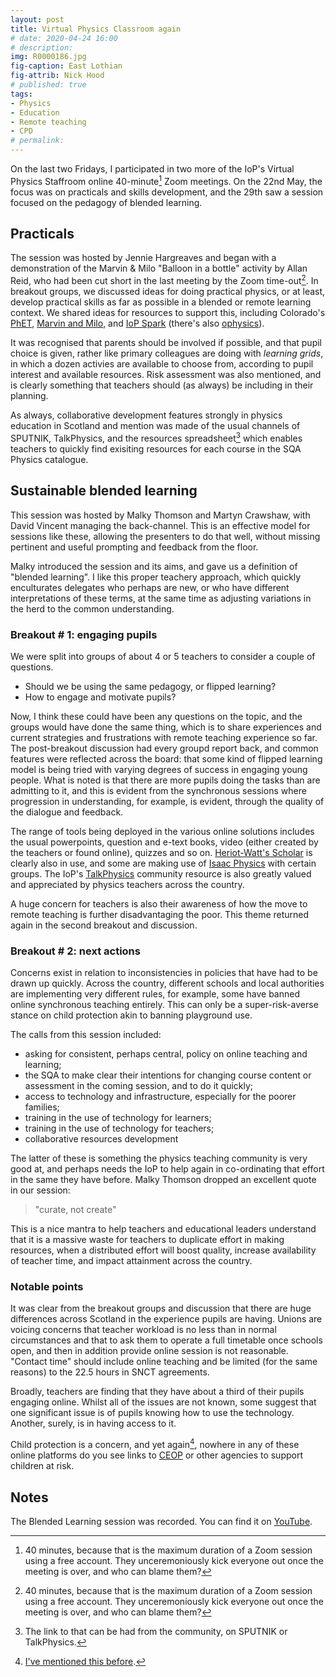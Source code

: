 ```yaml
---
layout: post
title: Virtual Physics Classroom again
# date: 2020-04-24 16:00
# description: 
img: R0000186.jpg
fig-caption: East Lothian
fig-attrib: Nick Hood
# published: true
tags:
- Physics
- Education
- Remote teaching
- CPD
# permalink: 
---
```

On the last two Fridays, I participated in two more of the IoP's Virtual Physics Staffroom online 40-minute[^zoom] Zoom meetings. On the 22nd May, the focus was on practicals and skills development, and the 29th saw a session focused on the pedagogy of blended learning.

## Practicals

The session was hosted by Jennie Hargreaves and began with a demonstration of the Marvin & Milo "Balloon in a bottle" activity by Allan Reid, who had been cut short in the last meeting by the Zoom time-out[^zoom]. In breakout groups, we discussed ideas for doing practical physics, or at least, develop practical skills as far as possible in a blended or remote learning context. We shared ideas for resources to support this, including Colorado's [PhET](https://phet.colorado.edu/), [Marvin and Milo](https://spark.iop.org/collections/marvin-and-milo), and [IoP Spark](https://spark.iop.org/) (there's also [ophysics](https://ophysics.com/)).

It was recognised that parents should be involved if possible, and that pupil choice is given, rather like primary colleagues are doing with *learning grids*, in which a dozen activies are available to choose from, according to pupil interest and available resources. Risk assessment was also mentioned, and is clearly something that teachers should (as always) be including in their planning.

As always, collaborative development features strongly in physics education in Scotland and mention was made of the usual channels of SPUTNIK, TalkPhysics, and the resources spreadsheet[^sheet] which enables teachers to quickly find exisiting resources for each course in the SQA Physics catalogue.

## Sustainable blended learning
This session was hosted by Malky Thomson and Martyn Crawshaw, with David Vincent managing the back-channel. This is an effective model for sessions like these, allowing the presenters to do that well, without missing pertinent and useful prompting and feedback from the floor.

Malky introduced the session and its aims, and gave us a definition of "blended learning". I like this proper teachery approach, which quickly enculturates delegates who perhaps are new, or who have different interpretations of these terms, at the same time as adjusting variations in the herd to the common understanding.

### Breakout # 1: engaging pupils
We were split into groups of about 4 or 5 teachers to consider a couple of questions.

* Should we be using the same pedagogy, or flipped learning?
* How to engage and motivate pupils?

Now, I think these could have been any questions on the topic, and the groups would have done the same thing, which is to share experiences and current strategies and frustrations with remote teaching experience so far. The post-breakout discussion had every groupd report back, and common features were reflected across the board: that some kind of flipped learning model is being tried with varying degrees of success in engaging young people. What is noted is that there are more pupils doing the tasks than are admitting to it, and this is evident from the synchronous sessions where progression in understanding, for example, is evident, through the quality of the dialogue and feedback.

The range of tools being deployed in the various online solutions includes the usual powerpoints, question and e-text books, video (either created by the teachers or found online), quizzes and so on. [Heriot-Watt's Scholar](https://scholar.hw.ac.uk/) is clearly also in use, and some are making use of [Isaac Physics](https://isaacphysics.org/) with certain groups. The IoP's [TalkPhysics](http://talkphysics.org/) community resource is also greatly valued and appreciated by physics teachers across the country.

A huge concern for teachers is also their awareness of how the move to remote teaching is further disadvantaging the poor. This theme returned again in the second breakout and discussion.

### Breakout # 2: next actions
Concerns exist in relation to inconsistencies in policies that have had to be drawn up quickly. Across the country, different schools and local authorities are implementing very different rules, for example, some have banned online synchronous teaching entirely. This can only be a super-risk-averse stance on child protection akin to banning playground use.

The calls from this session included:

* asking for consistent, perhaps central, policy on online teaching and learning; 
* the SQA to make clear their intentions for changing course content or assessment in the coming session, and to do it quickly;
* access to technology and infrastructure, especially for the poorer families; 
* training in the use of technology for learners;
* training in the use of technology for teachers;
* collaborative resources development

The latter of these is something the physics teaching community is very good at, and perhaps needs the IoP to help again in co-ordinating that effort in the same they have before. Malky Thomson dropped an excellent quote in our session:

> "curate, not create"

This is a nice mantra to help teachers and educational leaders understand that it is a massive waste for teachers to duplicate effort in making resources, when a distributed effort will boost quality, increase availability of teacher time, and impact attainment across the country.

### Notable points
It was clear from the breakout groups and discussion that there are huge differences across Scotland in the experience pupils are having. Unions are voicing concerns that teacher workload is no less than in normal circumstances and that to ask them to operate a full timetable once schools open, and then in addition provide online session is not reasonable. "Contact time" should include online teaching and be limited (for the same reasons) to the 22.5 hours in SNCT agreements.

Broadly, teachers are finding that they have about a third of their pupils engaging online. Whilst all of the issues are not known, some suggest that one significant issue is of pupils knowing how to use the technology. Another, surely, is in having access to it.

Child protection is a concern, and yet again[^b4], nowhere in any of these online platforms do you see links to [CEOP](https://www.ceop.police.uk/safety-centre/) or other agencies to support children at risk.

## Notes
The Blended Learning session was recorded. You can find it on [YouTube](https://www.youtube.com/watch?v=-yPfM92GVVk).

[^zoom]: 40 minutes, because that is the maximum duration of a Zoom session using a free account. They unceremoniously kick everyone out once the meeting is over, and who can blame them?

[^b4]: [I've mentioned this before](/online-teaching-more).

[^sheet]: The link to that can be had from the community, on SPUTNIK or TalkPhysics.